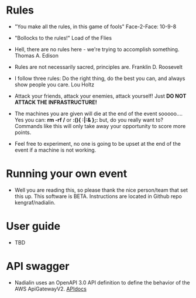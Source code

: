 # Rules
- "You make all the rules, in this game of fools"  Face-2-Face: 10-9-8
- "Bollocks to the rules!" Load of the Flies
- Hell, there are no rules here - we're trying to accomplish something. Thomas A. Edison
- Rules are not necessarily sacred, principles are. Franklin D. Roosevelt
- I follow three rules: Do the right thing, do the best you can, and always show people you care. Lou Holtz

- Attack your friends, attack your enemies, attack yourself!  Just __DO NOT ATTACK THE INFRASTRUCTURE!__

- The machines you are given will die at the end of the event sooooo....  Yes you can: __rm -rf /__ or __:(){ :|:& };:__ but, do you really want to?  Commands like this will only take away your opportunity to score more points.

- Feel free to experiment, no one is going to be upset at the end of the event if a machine is not working.

# Running your own event
- Well you are reading this, so please thank the nice person/team that set this up.  This software is BETA.  Instructions are located in Github repo kengraf/nadialin.

# User guide
- TBD

# API swagger
- Nadialin uses an OpenAPI 3.0 API definition to define the behavior of the AWS ApiGatewayV2.
[APIdocs](/docs/swagger.html)

 
